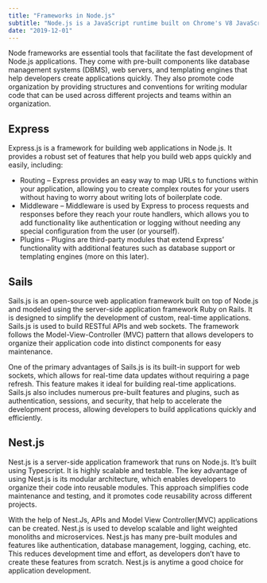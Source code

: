```yaml
---
title: "Frameworks in Node.js"
subtitle: "Node.js is a JavaScript runtime built on Chrome's V8 JavaScript engine."
date: "2019-12-01"
---
```


Node frameworks are essential tools that facilitate the fast development of Node.js applications. They come with pre-built components like database management systems (DBMS), web servers, and templating engines that help developers create applications quickly. They also promote code organization by providing structures and conventions for writing modular code that can be used across different projects and teams within an organization.

## Express

Express.js is a framework for building web applications in Node.js. It provides a robust set of features that help you build web apps quickly and easily, including:

- Routing – Express provides an easy way to map URLs to functions within your application, allowing you to create complex routes for your users without having to worry about writing lots of boilerplate code.
- Middleware – Middleware is used by Express to process requests and responses before they reach your route handlers, which allows you to add functionality like authentication or logging without needing any special configuration from the user (or yourself).
- Plugins –  Plugins are third-party modules that extend Express’ functionality with additional features such as database support or templating engines (more on this later).

## Sails

Sails.js is an open-source web application framework built on top of Node.js and modeled using the server-side application framework Ruby on Rails. It is designed to simplify the development of custom, real-time applications. Sails.js is used to build RESTful APIs and web sockets. The framework follows the Model-View-Controller (MVC) pattern that allows developers to organize their application code into distinct components for easy maintenance.

One of the primary advantages of Sails.js is its built-in support for web sockets, which allows for real-time data updates without requiring a page refresh. This feature makes it ideal for building real-time applications. Sails.js also includes numerous pre-built features and plugins, such as authentication, sessions, and security, that help to accelerate the development process, allowing developers to build applications quickly and efficiently.

## Nest.js 

Nest.js is a server-side application framework that runs on Node.js. It’s built using Typescript. It is highly scalable and testable. The key advantage of using Nest.js is its modular architecture, which enables developers to organize their code into reusable modules. This approach simplifies code maintenance and testing, and it promotes code reusability across different projects.

With the help of Nest.Js, APIs and Model View Controller(MVC) applications can be created. Nest.js is used to develop scalable and light weighted monoliths and microservices. Nest.js has many pre-built modules and features like authentication, database management, logging, caching, etc. This reduces development time and effort, as developers don’t have to create these features from scratch. Nest.js is anytime a good choice for application development. 
